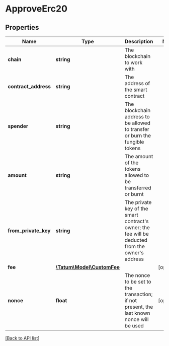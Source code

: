 # ApproveErc20

## Properties

Name | Type | Description | Notes
------------ | ------------- | ------------- | -------------
**chain** | **string** | The blockchain to work with |
**contract_address** | **string** | The address of the smart contract |
**spender** | **string** | The blockchain address to be allowed to transfer or burn the fungible tokens |
**amount** | **string** | The amount of the tokens allowed to be transferred or burnt |
**from_private_key** | **string** | The private key of the smart contract&#39;s owner; the fee will be deducted from the owner&#39;s address |
**fee** | [**\Tatum\Model\CustomFee**](CustomFee.md) |  | [optional]
**nonce** | **float** | The nonce to be set to the transaction; if not present, the last known nonce will be used | [optional]

[[Back to API list]](../../README.md#api-endpoints)
